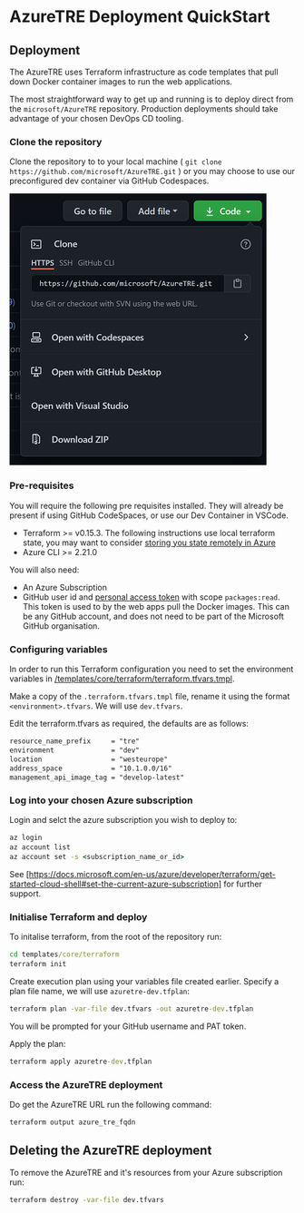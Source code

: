# AzureTRE Deployment QuickStart

## Deployment
The AzureTRE uses Terraform infrastructure as code templates that pull down Docker container images to run the web applications.

The most straightforward way to get up and running is to deploy direct from the `microsoft/AzureTRE` repository. Production deployments should take advantage of your chosen DevOps CD tooling.

### Clone the repository
Clone the repository to to your local machine ( `git clone https://github.com/microsoft/AzureTRE.git` ) or you may choose to use our preconfigured dev container via GitHub Codespaces.

![Clone Options](../docs/assets/clone_options.png)

### Pre-requisites

You will require the following pre requisites installed. They will already be present if using GitHub CodeSpaces, or use our Dev Container in VSCode.
- Terraform >= v0.15.3. The following instructions use local terraform state, you may want to consider [storing you state remotely in Azure](https://docs.microsoft.com/en-us/azure/developer/terraform/store-state-in-azure-storage)
- Azure CLI >= 2.21.0

You will also need:
- An Azure Subscription
- GitHub user id and [personal access token](https://docs.github.com/en/github/authenticating-to-github/creating-a-personal-access-token) with scope `packages:read`. This token is used to by the web apps pull the Docker images. This can be any GitHub account, and does not need to be part of the Microsoft GitHub organisation.


### Configuring variables
In order to run this Terraform configuration you need to set the environment variables in [/templates/core/terraform/terraform.tfvars.tmpl](../templates/core/terraform/terraform.tfvars.tmpl).

Make a copy of the `.terraform.tfvars.tmpl` file, rename it using the format `<environment>.tfvars`. We will use `dev.tfvars`.

Edit the terraform.tfvars as required, the defaults are as follows:

```hcl
resource_name_prefix     = "tre"
environment              = "dev"
location                 = "westeurope"
address_space            = "10.1.0.0/16"
management_api_image_tag = "develop-latest"
```

### Log into your chosen Azure subscription
Login and selct the azure subscription you wish to deploy to:

```cmd
az login
az account list
az account set -s <subscription_name_or_id>
```

See [https://docs.microsoft.com/en-us/azure/developer/terraform/get-started-cloud-shell#set-the-current-azure-subscription] for further support.

### Initialise Terraform and deploy

To initalise terraform, from the root of the repository run:

```cmd
cd templates/core/terraform
terraform init
```

Create execution plan using your variables file created earlier. Specify a plan file name, we will use `azuretre-dev.tfplan`:

```cmd
terraform plan -var-file dev.tfvars -out azuretre-dev.tfplan
```

You will be prompted for your GitHub username and PAT token.

Apply the plan:
```cmd
terraform apply azuretre-dev.tfplan
```

### Access the AzureTRE deployment

Do get the AzureTRE URL run the following command:

```cmd
terraform output azure_tre_fqdn
```

## Deleting the AzureTRE deployment

To remove the AzureTRE and it's resources from your Azure subscription run:

```cmd
terraform destroy -var-file dev.tfvars
```